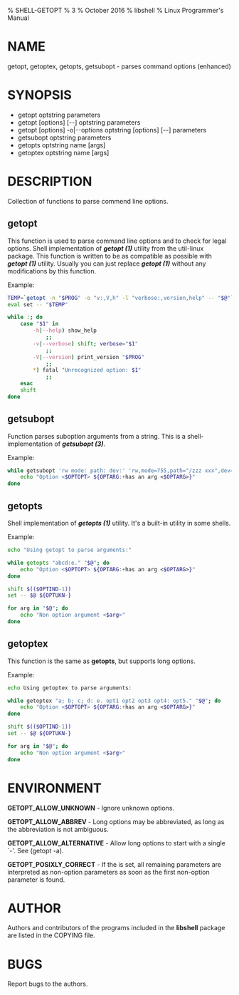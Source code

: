 % SHELL-GETOPT
% 3
% October 2016
% libshell
% Linux Programmer's Manual

# NAME #

getopt, getoptex, getopts, getsubopt - parses command options (enhanced)

# SYNOPSIS #

- getopt optstring parameters
- getopt [options] [--] optstring parameters
- getopt [options] -o|--options optstring [options] [--] parameters
- getsubopt optstring parameters
- getopts optstring name [args]
- getoptex optstring name [args]

# DESCRIPTION #
Collection of functions to parse commend line options.

## getopt ##
This function is used to parse command line options and to check for legal options.
Shell implementation of ***getopt (1)*** utility from the util-linux package. This
function is written to be as compatible as possible with ***getopt (1)*** utility. Usually
you can just replace ***getopt (1)*** without any modifications by this function.

Example:
```bash
TEMP=`getopt -n "$PROG" -o "v:,V,h" -l "verbose:,version,help" -- "$@"` || show_usage
eval set -- "$TEMP"

while :; do
    case "$1" in
        -h|--help) show_help
            ;;
        -v|--verbose) shift; verbose="$1"
            ;;
        -V|--version) print_version "$PROG"
            ;;
        *) fatal "Unrecognized option: $1"
            ;;
    esac
    shift
done
```

## getsubopt ##
Function parses suboption arguments from a string. This is a shell-implementation of ***getsubopt (3)***.

Example:
```bash
while getsubopt 'rw mode: path: dev:' 'rw,mode=755,path="/zzz xxx",dev=/dev/zzz'; do
    echo "Option <$OPTOPT> ${OPTARG:+has an arg <$OPTARG>}"
done
```

## getopts ##
Shell implementation of ***getopts (1)*** utility. It's a built-in utility in some shells.

Example:
```bash
echo "Using getopt to parse arguments:"

while getopts "abcd:e." "$@"; do
    echo "Option <$OPTOPT> ${OPTARG:+has an arg <$OPTARG>}"
done

shift $(($OPTIND-1))
set -- $@ ${OPTUKN-}

for arg in "$@"; do
    echo "Non option argument <$arg>"
done
```

## getoptex ##
This function is the same as **getopts**, but supports long options.

Example:
```bash
echo Using getoptex to parse arguments:

while getoptex "a; b; c; d: e. opt1 opt2 opt3 opt4: opt5." "$@"; do
    echo "Option <$OPTOPT> ${OPTARG:+has an arg <$OPTARG>}"
done

shift $(($OPTIND-1))
set -- $@ ${OPTUKN-}

for arg in "$@"; do
    echo "Non option argument <$arg>"
done
```

# ENVIRONMENT #

**GETOPT_ALLOW_UNKNOWN** - Ignore unknown options.

**GETOPT_ALLOW_ABBREV** - Long options may be abbreviated, as long as the abbreviation is not ambiguous.

**GETOPT_ALLOW_ALTERNATIVE** - Allow long options to start with a single `-'. See (getopt -a).

**GETOPT_POSIXLY_CORRECT** - If the is set, all remaining parameters are interpreted as non-option
parameters as soon as the first non-option parameter is found.

# AUTHOR #
Authors and contributors of the programs included in the **libshell** package are listed
in the COPYING file.

# BUGS #
Report bugs to the authors.

